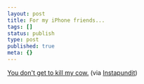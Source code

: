 ```yaml
---
layout: post
title: For my iPhone friends...
tags: []
status: publish
type: post
published: true
meta: {}
---
```

<a href="http://leoville.com/blog/2007/09/29/1037/">You don't get to kill my cow.</a> (via <a href="http://www.instapundit.com">Instapundit</a>)
